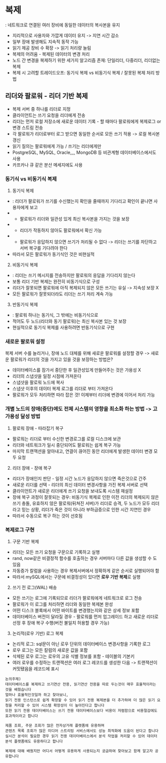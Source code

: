 # 복제

: 네트워크로 연결된 여러 장비에 동일한 데이터의 복사본을 유지
- 지리적으로 사용자와 가깝게 데이터 유지 -> 지연 시간 감소
- 일부 장애 발생해도 지속적 동작 가능
- 읽기 제공 장비 수 확장 -> 읽기 처리량 늘림
- 복제의 어려움 - 복제된 데이터의 변경 처리
- 노드 간 변경을 복제하기 위한 세가지 알고리즘 존재: 단일리더, 다중리더, 리더없는 복제
- 복제 시 고려할 트레이드오프: 동기식 복제 vs 비동기식 복제 / 잘못된 복제 처리 방법

## 리더와 팔로워 - 리더 기반 복제
- 복제 서버 중 하나를 리더로 지정
- 클라이언트는 쓰기 요청을 리더에게 전송
- 리더는 먼저 로컬 저장소에 새로운 데이터 기록 - 할 때마다 팔로워에게 복제로그 or 변경 스트림 전송
- 각 팔로워가 리더로부터 로그 받으면 동일한 순서로 모든 쓰기 적용 -> 로컬 복사본 갱신
- 읽기 질의는 팔로워에게 가능 / 쓰기는 리더에게만
- PostgreSQL, MySQL, Oracle,,,, MongoDB 등 비관계형 데이터베이스에서도 사용
- 카프카나 큐 같은 분산 메세지에도 사용

### 동기식 vs 비동기식 복제
1. 동기식 복제
- : 리더가 팔로워가 쓰기를 수신했는지 확인을 줄때까지 기다리고 확인이 끝나면 사용자에게 보고
- + 팔로워가 리더와 일관성 있게 최신 복사본을 가지는 것을 보장
- + 리더가 작동하지 않아도 팔로워에서 확신 가능
- - 팔로워가 응답하지 않으면 쓰기가 처리될 수 없다 -> 리더는 쓰기를 차단하고 서버 복구를 기다려야 한다
- 따라서 모든 팔로워가 동기식인 것은 비현실적

2. 비동기식 복제
- : 리더는 쓰기 메시지를 전송하지만 팔로워의 응답을 기다리지 않는다
- 보통 리더 기반 복제는 완전히 비동기식으로 구성
- 리더가 잘못되면 팔로워에 아직 복제되지 않은 모든 쓰기는 유실 -> 지속성 보장 X
- 모든 팔로워가 잘못되더라도 리더는 쓰기 처리 계속 가능

3. 반동기식 복제
- : 팔로워 하나는 동기식, 그 밖에는 비동기식으로
- 적어도 두 노드(리더와 동기 팔로워)는 최신 복사본 있는 것 보장
- 현실적으로 동기식 복제를 사용하려면 반동기식으로 구현

### 새로운 팔로워 설정
복제 서버 수를 늘리거나, 장애 노드 대체를 위해 새로운 팔로워를 설정할 경우 -> 새로운 팔로워가 리더의 것을 가지고 있을 것을 보장하는 방법은?
- 데이터베이스를 잠가서 중단한 후 일관성있게 만들어주는 것은 가용성 X
- 리더의 스냅샷을 일정 시점에 가져온다
- 스냅샷을 팔로워 노드에 복사
- 스냅샷 이후의 데이터 복제 로그를 리더로 부터 가져온다
- 팔로워가 모두 처리하면 따라 잡은 것! 이제부터 리더에 변경에 이어서 처리 가능

### 개별 노드의 장애(중단)에도 전체 시스템의 영향을 최소화 하는 방법 -> 고가용성 달성 방법
1. 팔로워 장애 - 따라잡기 복구
- 팔로워는 리더로 부터 수신한 변경로그를 로컬 디스크에 보관
- 리더와 네트워크가 일시 중단되어도 팔로워는 쉽게 복구 가능
- 마지막 트랜잭션을 알아내고, 연결이 끊어진 동안 리더에게 발생한 데이터 변경 모두 요청

2. 리더 장애 - 장애 복구
- 리더가 장애인지 판단 - 일정 시간 노드가 응답하지 않으면 죽은것으로 간주
- 새로운 리더를 선택 - 리더의 최신 데이터 변경사항을 가진 복제 서버로 선택
- 클라이언트가 새로운 리더에게 쓰기 요청을 보내도록 시스템 재설정
- 장애 복구 과정이 잘못되는 경우: 비동기식 복제로 인한 이전 리더의 복제되지 않은 쓰기 충돌, 유효하지 않은 팔로워(뒤쳐진 서버)가 리더로 승격, 두 노드가 모두 리더라고 믿는 상황, 리더가 죽은 것이 아니라 부하급증으로 인한 시간 지연인 경우 
- 따라서 수동으로 복구 하는 것이 선호됨

### 복제로그 구현
1. 구문 기반 복제
- 리더는 모든 쓰기 요청을 구문으로 기록하고 실행
- rand, now같은 비결정적 함수를 호출하는 경우 서버마다 다른 값을 생성할 수 도 있음
- 자동증가 칼럼을 사용하는 경우 복제서버에서 정확하게 같은 순서로 실행되어야 함
- 따라서 mySQL에서는 구문에 비결정성이 있다면 **로우 기반 복제**로 실행

2. 쓰기 전 로그(WAL) 배송
- 모든 쓰기는 로그에 기록되므로 리더가 팔로워에게 네트워크로 로그 전송
- 팔로워가 이 로그를 처리하면 리더와 동일한 복제본 완성
- 어떤 디스크 블록에서 어떤 바이트를 변경했는지와 같은 상세 정보 포함
- 데이터베이스 버전이 달라질 경우 - 팔로워를 먼저 업그레이드 하고 새로운 리더로 선정 후 장애 복구 수행(버전 불일치 허용할 경우 가능)

3. 논리적(로우 기반) 로그 복제
- 논리적 로그: sql문이 아닌 로우 단위의 데이터베이스 변경사항을 기록한 로그
- 로우 로그는 모든 칼럼의 새로운 값을 포함
- 삭제된 로우 로그는 로우의 고유 식별 정보를 포함 - 테이블의 기본키
- 여러 로우를 수정하는 트랜잭션은 여러 로그 레코드를 생성한 다음 -> 트랜잭션이 커밋됐음을 레코드에 표시

```
논의주제)
데이터베이스를 복제하고 쓰기연산 전용, 읽기연산 전용을 따로 두는것이 매우 효율적이라는 것을 배웠습니다
얼마나 효율적인것일까 하고 찾아보니,
읽기 전용 인스턴스로 쉽게 확장할 수 있어 읽기 전용 복제본을 더 추가하여 더 많은 읽기 요청을 처리할 수 있어 시스템 확장성이 더 높아진다고 합니다
또한 읽기 전용 데이터베이스는 쓰기 전용 데이터베이스보다 비용이 저렴함으로 비용절감에도 효과적이라고 합니다

제품 조회, 주문 조회가 많은 전자상거래 플랫폼에 유용하며
콘텐츠 목록 조회가 많은 미디어 스트리밍 서비스에서도 성능 최적화에 도움이 된다고 합니다
실시간 분석이 필요한 경우 읽기 전용 데이터베이스에서 분석 작업을 처리할 수 있어 데이터 분석 플랫폼에도 유용하다고 합니다

복제에 대해 배웠지만 어디서 어떻게 유용하게 사용되는지 궁금하여 찾아보고 함께 알고자 공유합니다

```